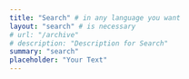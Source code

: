 ```yaml
---
title: "Search" # in any language you want
layout: "search" # is necessary
# url: "/archive"
# description: "Description for Search"
summary: "search"
placeholder: "Your Text"
---
```

